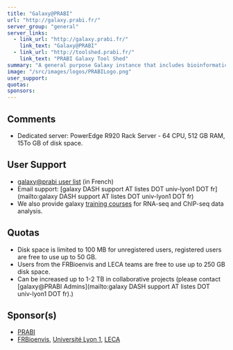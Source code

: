 ```yaml
---
title: "Galaxy@PRABI"
url: "http://galaxy.prabi.fr/"
server_group: "general"
server_links: 
  - link_url: "http://galaxy.prabi.fr/"
    link_text: "Galaxy@PRABI"
  - link_url: "http://toolshed.prabi.fr/"
    link_text: "PRABI Galaxy Tool Shed"
summary: "A general purpose Galaxy instance that includes bioinformatics tools developed by the research teams working in the perimeter of the PRABI core facility, including *kissplice/kissDE, TETools, SEX-DETector,* and *priam* available [through our local toolshed instance](http://toolshed.prabi.fr). [SEX-DETector: a probabilistic approach to study sex chromosomes in non-model organisms](http://dx.doi.org/10.1093/gbe/evw172), Aline Muyle, Jos Käfer, Niklaus Zemp, Sylvain Mousset, Franck Picard, and Gabriel AB Marais, *Genome Biology and Evolution* (2016), doi: 10.1093/gbe/evw172 "
image: "/src/images/logos/PRABILogo.png"
user_support: 
quotas: 
sponsors: 
---
```


## Comments

* Dedicated server:  PowerEdge R920 Rack Server - 64 CPU, 512 GB RAM, 15To GB of disk space.

## User Support

* [galaxy@prabi user list](http://listes.univ-lyon1.fr/sympa/info/galaxy-user) (in French)
* Email support: [galaxy DASH support AT listes DOT univ-lyon1 DOT fr](mailto:galaxy DASH support AT listes DOT univ-lyon1 DOT fr)
* We also provide galaxy [training courses](/src/teach/trainers/index.md#galaxy_40_prabi_project) for RNA-seq and ChIP-seq data analysis.

## Quotas

* Disk space is limited to 100 MB for unregistered users, registered users are free to use up to 50 GB.
* Users from the FRBioenvis and LECA teams are free to use up to 250 GB disk space.
* Can be increased up to 1-2 TB in collaborative projects (please contact [galaxy@PRABI Admins](mailto:galaxy DASH support AT listes DOT univ-lyon1 DOT fr).)

## Sponsor(s)

* [PRABI](http://www.prabi.fr)
* [FRBioenvis](http://bioenvis.universite-lyon.fr), [Université Lyon 1](http://www.univ-lyon1.fr), [LECA](http://www-leca.ujf-grenoble.fr)
